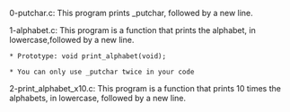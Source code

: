 0-putchar.c: This program prints _putchar, followed by a new line.

1-alphabet.c: This program is a function that prints the alphabet, in lowercase,followed by a new line.

	* Prototype: void print_alphabet(void);

	* You can only use _putchar twice in your code

2-print_alphabet_x10.c: This program is a function that prints 10 times the alphabets, in lowercase, followed by a new line.
